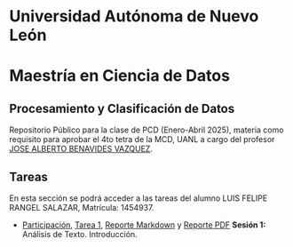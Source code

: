 # Universidad Autónoma de Nuevo León
# Maestría en Ciencia de Datos

## Procesamiento y Clasificación de Datos

Repositorio Público para la clase de PCD (Enero-Abril 2025), materia como requisito para aprobar el 4to tetra de la MCD, UANL a cargo del profesor [JOSE ALBERTO BENAVIDES VAZQUEZ](https://github.com/albertobenavides).

## Tareas
En esta sección se podrá acceder a las tareas del alumno LUIS FELIPE RANGEL SALAZAR, Matrícula: 1454937.

- [Participación](PCD_Tarea1_Participacion.ipynb), [Tarea 1](PCD_Tarea1.ipynb), [Reporte Markdown](PCD_Tarea1_Reporte.ipynb) y [Reporte PDF](PCD_Tarea1_Reporte.pdf) **Sesión 1:** Análisis de Texto. Introducción.
